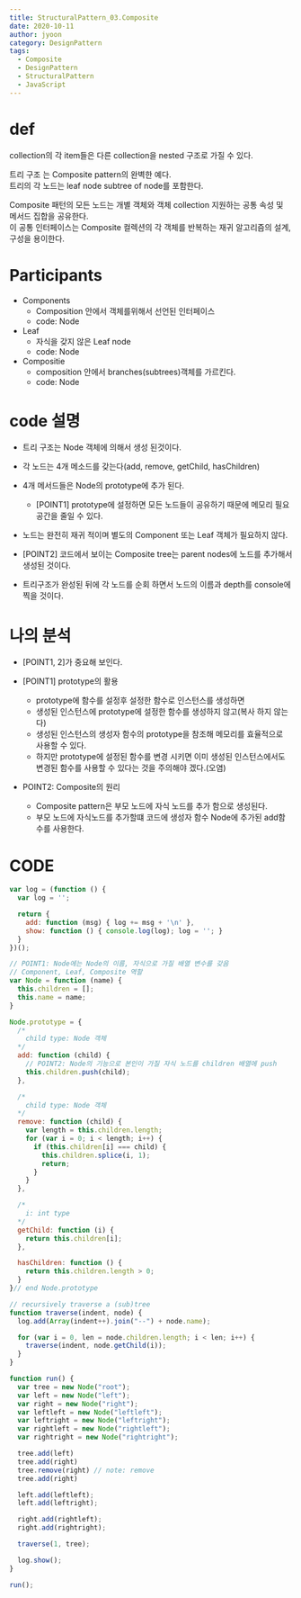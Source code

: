 ```yaml
---
title: StructuralPattern_03.Composite
date: 2020-10-11
author: jyoon
category: DesignPattern
tags:
  - Composite
  - DesignPattern
  - StructuralPattern
  - JavaScript
---
```


# def
collection의 각 item들은 다른 collection을 nested 구조로 가질 수 있다.   

트리 구조 는 Composite pattern의 완벽한 예다.   
트리의 각 노드는 leaf node subtree of node를 포함한다.  

Composite 패턴의 모든 노드는 개별 객체와 객체 collection 지원하는 공통 속성 및 메서드 집합을 공유한다.   
이 공통 인터페이스는 Composite 컬렉션의 각 객체를 반복하는 재귀 알고리즘의 설계, 구성을 용이한다.  

# Participants
* Components
  - Composition 안에서 객체를위해서 선언된 인터페이스 
  - code: Node
* Leaf
  - 자식을 갖지 않은 Leaf node
  - code: Node
* Compositie
  - composition 안에서 branches(subtrees)객체를 가르킨다.
  - code: Node

# code 설명
* 트리 구조는 Node 객체에 의해서 생성 된것이다.
* 각 노드는 4개 메소드를 갖는다(add, remove, getChild, hasChildren)
* 4개 메서드들은 Node의 prototype에 추가 된다.
  - [POINT1] prototype에 설정하면 모든 노드들이 공유하기 때문에 메모리 필요공간을 줄일 수 있다.
* 노드는 완전히 재귀 적이며 별도의 Component 또는 Leaf 객체가 필요하지 않다.

* [POINT2] 코드에서 보이는 Composite tree는 parent nodes에 노드를 추가해서 생성된 것이다.
* 트리구조가 완성된 뒤에 각 노드를 순회 하면서 노드의 이름과 depth를 console에 찍을 것이다.


# 나의 분석
* [POINT1, 2]가 중요해 보인다.
* [POINT1] prototype의 활용
  - prototype에 함수를 설정후 설정한 함수로 인스턴스를 생성하면
  - 생성된 인스턴스에 prototype에 설정한 함수를 생성하지 않고(복사 하지 않는다)
  - 생성된 인스턴스의 생성자 함수의 prototype을 참조해 메모리를 효율적으로 사용할 수 있다. 
  - 하지만 prototype에 설정된 함수를 변경 시키면 이미 생성된 인스턴스에서도 변경된 함수를 사용할 수 있다는 것을 주의해야 겠다.(오염) 

* POINT2: Composite의 원리
  - Composite pattern은 부모 노드에 자식 노드를 추가 함으로 생성된다.
  - 부모 노드에 자식노드를 추가할떄 코드에 생성자 함수 Node에 추가된 add함수를 사용한다.

# CODE
```js
var log = (function () {
  var log = '';

  return {
    add: function (msg) { log += msg + '\n' },
    show: function () { console.log(log); log = ''; }
  }
})();

// POINT1: Node에는 Node의 이름, 자식으로 가질 배열 변수를 갖음
// Component, Leaf, Composite 역할
var Node = function (name) {
  this.children = [];
  this.name = name;
}

Node.prototype = {
  /*
    child type: Node 객체
  */
  add: function (child) {
    // POINT2: Node의 기능으로 본인이 가질 자식 노드를 children 배열에 push
    this.children.push(child);
  },

  /*
    child type: Node 객체
  */
  remove: function (child) {
    var length = this.children.length;
    for (var i = 0; i < length; i++) {
      if (this.children[i] === child) {
        this.children.splice(i, 1);
        return;
      }
    }
  },

  /*
    i: int type
  */
  getChild: function (i) {
    return this.children[i];
  },

  hasChildren: function () {
    return this.children.length > 0;
  }
}// end Node.prototype

// recursively traverse a (sub)tree
function traverse(indent, node) {
  log.add(Array(indent++).join("--") + node.name);

  for (var i = 0, len = node.children.length; i < len; i++) {
    traverse(indent, node.getChild(i));
  }
}

function run() {
  var tree = new Node("root");
  var left = new Node("left");
  var right = new Node("right");
  var leftleft = new Node("leftleft");
  var leftright = new Node("leftright");
  var rightleft = new Node("rightleft");
  var rightright = new Node("rightright");

  tree.add(left)
  tree.add(right)
  tree.remove(right) // note: remove
  tree.add(right)

  left.add(leftleft);
  left.add(leftright);

  right.add(rightleft);
  right.add(rightright);

  traverse(1, tree);

  log.show();
}

run();
```